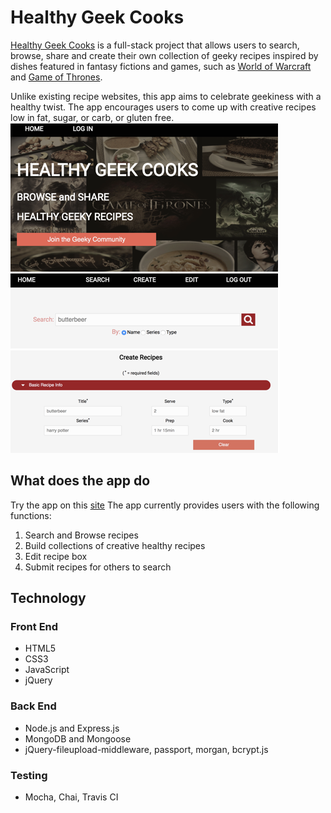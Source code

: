 # Healthy Geek Cooks
[Healthy Geek Cooks](https://healthy-geek-cooks-app.herokuapp.com/) is a full-stack project that allows users to search, browse,
share and create their own collection of geeky recipes inspired by dishes featured in fantasy fictions and games, such as
[World of Warcraft](https://worldofwarcraft.com/) and [Game of Thrones](https://www.hbo.com/game-of-throne).

Unlike existing recipe websites, this app aims to celebrate geekiness with a healthy twist. The app encourages users to come up
with creative recipes low in fat, sugar, or carb, or gluten free.
![Snapshot of Healthy Geek Cooks](/public/img/healthygeekcooks_screenshot.001.png)

## What does the app do
Try the app on this [site](https://healthy-geek-cooks-app.herokuapp.com/)
The app currently provides users with the following functions:
1. Search and Browse recipes
2. Build collections of creative healthy recipes
3. Edit recipe box
4. Submit recipes for others to search

## Technology
### Front End
* HTML5
* CSS3
* JavaScript
* jQuery

### Back End
* Node.js and Express.js
* MongoDB and Mongoose
* jQuery-fileupload-middleware, passport, morgan, bcrypt.js

### Testing
* Mocha, Chai, Travis CI
